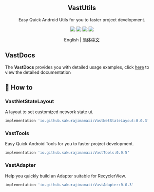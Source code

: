<h2 align="center">VastUtils</h2>

<p align="center">Easy Quick Android Utils for you to faster project development.</p>

<p align="center">
<img src="https://img.shields.io/badge/compile%20sdk%20version-31-blue"/>
<img src="https://img.shields.io/badge/min%20sdk%20version-23-yellowgreen"/>
<img src="https://img.shields.io/badge/target%20sdk%20version-31-orange"/>
<img src="https://img.shields.io/badge/jdk%20version-11-%2300b894"/>
</p>

<div align="center">English | <a href="https://github.com/SakurajimaMaii/VastUtils/blob/master/README_CN.md">简体中文</a></div>

## VastDocs

The **VastDocs** provides you with detailed usage examples, click [here](https://sakurajimamaii.github.io/VastDocs/en/) to view the detailed documentation

## 🚀 How to

### VastNetStateLayout

A layout to set customized network state ui.

```groovy
implementation 'io.github.sakurajimamaii:VastNetStateLayout:0.0.3'
```

### VastTools

Easy Quick Android Tools for you to faster project development.

```groovy
implementation 'io.github.sakurajimamaii:VastTools:0.0.5'
```

### VastAdapter

Help you quickly build an Adapter suitable for RecyclerView.

```groovy
implementation 'io.github.sakurajimamaii:VastAdapter:0.0.3'
```
